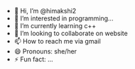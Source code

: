 - 👋 Hi, I’m @himakshi2
- 👀 I’m interested in programming...
- 🌱 I’m currently learning c++
- 💞️ I’m looking to collaborate on website
- 📫 How to reach me via gmail
- 😄 Pronouns: she/her
- ⚡ Fun fact: ...

<!---
himakshi2/himakshi2 is a ✨ special ✨ repository because its `README.md` (this file) appears on your GitHub profile.
You can click the Preview link to take a look at your changes.
--->
